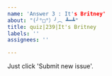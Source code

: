 ```yaml
---
name: 'Answer 3 : It's Britney'
about: "(╯°□°）╯︵ ┻━┻"
title: quiz|239|It's Britney
labels: ''
assignees: ''

---
```


Just click 'Submit new issue'.
